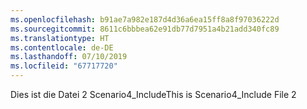 ```yaml
---
ms.openlocfilehash: b91ae7a982e187d4d36a6ea15ff8a8f97036222d
ms.sourcegitcommit: 8611c6bbbea62e91db77d7951a4b21add340fc89
ms.translationtype: HT
ms.contentlocale: de-DE
ms.lasthandoff: 07/10/2019
ms.locfileid: "67717720"
---
```

<span data-ttu-id="c053d-101">Dies ist die Datei 2 Scenario4_Include</span><span class="sxs-lookup"><span data-stu-id="c053d-101">This is Scenario4_Include File 2</span></span>
